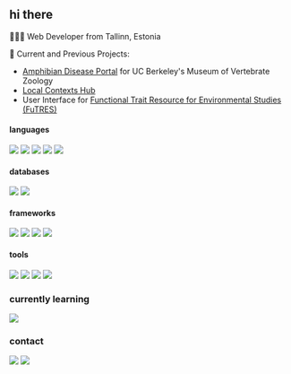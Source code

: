 <h2> hi there</h2>

👩🏼‍💻 Web Developer from Tallinn, Estonia

🔭 Current and Previous Projects: 
  - [Amphibian Disease Portal](https://amphibiandisease.org/) for UC Berkeley's Museum of Vertebrate Zoology 
  - [Local Contexts Hub](https://localcontexts.org/tk-label-hub/)
  - User Interface for [Functional Trait Resource for Environmental Studies (FuTRES)](https://futres.org/)

#### languages
<img src="https://img.shields.io/badge/JavaScript-323330?style=for-the-badge&logo=javascript&logoColor=F7DF1E"> <img src="https://img.shields.io/badge/Python-3776AB?style=for-the-badge&logo=python&logoColor=white"> <img src="https://img.shields.io/badge/HTML5-E34F26?style=for-the-badge&logo=html5&logoColor=white">
<img src="https://img.shields.io/badge/CSS3-1572B6?style=for-the-badge&logo=css3&logoColor=white">
<img src="https://img.shields.io/badge/json-5E5C5C?style=for-the-badge&logo=json&logoColor=white">

#### databases
<img src="https://img.shields.io/badge/PostgreSQL-316192?style=for-the-badge&logo=postgresql&logoColor=white"> <img src="https://img.shields.io/badge/MongoDB-4EA94B?style=for-the-badge&logo=mongodb&logoColor=white">

#### frameworks

<img src="https://img.shields.io/badge/Django-092E20?style=for-the-badge&logo=django&logoColor=white"> <img src="https://img.shields.io/badge/Node.js-339933?style=for-the-badge&logo=nodedotjs&logoColor=white"> <img src="https://img.shields.io/badge/Chart.js-FF6384?style=for-the-badge&logo=chartdotjs&logoColor=white"> <img src="https://img.shields.io/badge/Bootstrap-563D7C?style=for-the-badge&logo=bootstrap&logoColor=white">

#### tools

<img src="https://img.shields.io/badge/Git-F05032?style=for-the-badge&logo=git&logoColor=white"> <img src="https://img.shields.io/badge/Postman-FF6C37?style=for-the-badge&logo=Postman&logoColor=white">
<img src="https://img.shields.io/badge/Heroku-430098?style=for-the-badge&logo=heroku&logoColor=white"> <img src="https://img.shields.io/badge/Netlify-00C7B7?style=for-the-badge&logo=netlify&logoColor=white">

### currently learning
<img src="https://img.shields.io/badge/Svelte-4A4A55?style=for-the-badge&logo=svelte&logoColor=FF3E00">


### contact
[<img src="https://img.shields.io/badge/LinkedIn-0077B5?style=for-the-badge&logo=linkedin&logoColor=white">](https://www.linkedin.com/in/dianalovette/)
[<img src="https://img.shields.io/badge/Gmail-D14836?style=for-the-badge&logo=gmail&logoColor=white">](mailto:dianalovette90@gmail.com)
